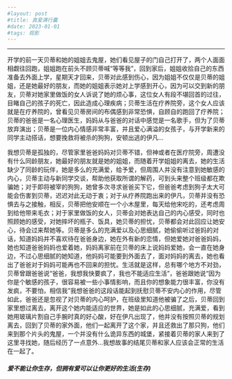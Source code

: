 ```yaml
---
#layout: post
#title: 真爱满行囊
#date: 2023-01-01
#tags: 观影
---
```


------

​		开学的前一天贝蒂和她的姐姐去鬼屋，她们看见屋子的门自己打开了，两个人面面相觑往回跑，姐姐跑在前头不顾贝蒂喊“等等我”，回到家后，姐姐收拾自己的东西准备去外面上学，星期天才回来，贝蒂对此感到伤心，因为姐姐不仅仅是贝蒂的姐姐，还是她最好的朋友，而她的姐姐表示她对上学感到开心，因为可以交到新的朋友，贝蒂对她家里做饭的女人诉说了她的烦心事，这位女人有段不堪回首的过往，目睹自己的孩子的死亡，因此造成心理疾病；贝蒂生活在疗养院旁，这个女人应该就是在疗养院的，曾看见贝蒂房间的布偶感到非常恐惧，自顾自的跑回了疗养院；贝蒂的爸爸是一名心理医生，妈妈从与爸爸的对话中感觉是一名歌手，但为了贝蒂放弃演出；贝蒂是一位内心情感非常丰富，并且爱心满溢的女孩子，与开学新来的同学主动搭话，想要挽救将被杀的狗狗，安顿出逃的伊凡...

​		我想贝蒂是孤独的，尽管家里爸爸妈妈对贝蒂不错，但神或者在医疗院旁，周遭没有什么同龄朋友，她最好的朋友就是她的姐姐，而随着开学姐姐的离去，她的生活缺少了同龄的玩伴，她是多么的充满爱，给予爱，但周围人并没有注意到她敏感的内心，贝蒂主动与新同学交谈，帮助他获取所谓的解药，可到头来整个班级都在欺骗她；对于即将被宰的狗狗，她曾多次寻求爸爸买下它，但爸爸考虑到狗子太大可能会伤害到贝蒂，迟迟对此无动于衷；对于从疗养院跑出来的伊凡，贝蒂并没有恐惧去与之接触，相反，贝蒂把他安顺在一个小木屋里，每天给他宋吃的，还考虑周到给他带来毛衣；对于家里做饭的女人，贝蒂会对她表达自己的内心感受，同时也照顾她的感受，对她摔坏的瓶子、饭具，她贝蒂的担忧，贝蒂都会对此回应让她安心，待会过来帮她等。贝蒂是多么的充满爱以及心思细腻，她偷偷听过爸妈的对话，知道妈妈并不喜欢待在爸爸身边，她在外有新的恋情，但她爱她对爸爸妈妈，她也知道爸爸妈妈也爱着她，妈妈离家前在贝蒂的床上说妈妈爱她，会一直在她身边，不过心思细腻的她知道，他妈妈可能要到外面去了，面对妈妈的离去，她也看出了爸爸对于妈妈可能再也不回来的担忧。生活就是这样，总有哪个地方不对劲，贝蒂曾跟爸爸说“爸爸，我想我快要疯了，我也不能适应生活”，爸爸跟她说“因为你是个敏感的孩子，很容易被一些小事情影响，而且你的想象能力很丰富，你没有发疯，不要怕，相信我”我想爸爸的这段话能起到抚慰贝蒂不安内心的作用，尽管如此，爸爸还是忽视了对贝蒂的内心呵护，在班级里知道他被骗了之后，贝蒂回到家里想过离去，离开这个她内能适应的世界，她是如此的心思细腻，充满爱，看到她用玻璃片割自己手腕时真的好心酸，好在伊凡出现了，他并没有按照贝蒂的规划离去，回到了贝蒂的家外面，他们一起离开了这个家，并且还救出了那只狗，他们来到那个片头的鬼屋，一个并没有什么诡异东西的城堡，紧接着贝蒂的家人来到了这里寻找她，随后经历了一点意外...我想故事的结尾贝蒂和家人应该会正常的生活在一起了。

##### 爱不能让你生存，但拥有爱可以让你更好的生活(生存)

